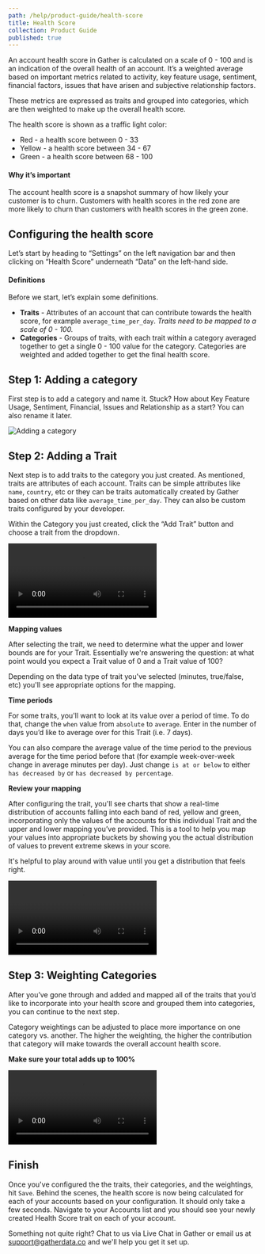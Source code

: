 ```yaml
---
path: /help/product-guide/health-score
title: Health Score
collection: Product Guide
published: true
---
```


An account health score in Gather is calculated on a scale of 0 - 100 and is an indication of the overall health of an account. It’s a weighted average based on important metrics related to activity, key feature usage, sentiment, financial factors, issues that have arisen and subjective relationship factors.

These metrics are expressed as traits and grouped into categories, which are then weighted to make up the overall health score.

The health score is shown as a traffic light color:

- Red - a health score between 0 - 33
- Yellow - a health score between 34 - 67
- Green - a health score between 68 - 100

#### Why it’s important

The account health score is a snapshot summary of how likely your customer is to churn. Customers with health scores in the red zone are more likely to churn than customers with health scores in the green zone.

## Configuring the health score

Let’s start by heading to “Settings” on the left navigation bar and then clicking on “Health Score” underneath “Data” on the left-hand side.

#### Definitions

Before we start, let’s explain some definitions.

- **Traits** - Attributes of an account that can contribute towards the health score, for example `average_time_per_day`. _Traits need to be mapped to a scale of 0 - 100._
- **Categories** - Groups of traits, with each trait within a category averaged together to get a single 0 - 100 value for the category. Categories are weighted and added together to get the final health score.

## Step 1: Adding a category

First step is to add a category and name it. Stuck? How about Key Feature Usage, Sentiment, Financial, Issues and Relationship as a start? You can also rename it later.

![Adding a category](/assets/add-category.png 'Adding a category')

## Step 2: Adding a Trait

Next step is to add traits to the category you just created. As mentioned, traits are attributes of each account. Traits can be simple attributes like `name`, `country`, etc or they can be traits automatically created by Gather based on other data like `average_time_per_day`. They can also be custom traits configured by your developer.

Within the Category you just created, click the “Add Trait” button and choose a trait from the dropdown.

<video autoplay loop controls>
    <source src="/assets/add-trait.mp4" />
</video>

**Mapping values**

After selecting the trait, we need to determine what the upper and lower bounds are for your Trait. Essentially we're answering the question: at what point would you expect a Trait value of 0 and a Trait value of 100?

Depending on the data type of trait you've selected (minutes, true/false, etc) you'll see appropriate options for the mapping.

**Time periods**

For some traits, you'll want to look at its value over a period of time. To do that, change the `when` value from `absolute` to `average`. Enter in the number of days you’d like to average over for this Trait (i.e. 7 days).

You can also compare the average value of the time period to the previous average for the time period before that (for example week-over-week change in average minutes per day). Just change `is at or below` to either `has decreased by` or `has decreased by percentage`.

**Review your mapping**

After configuring the trait, you'll see charts that show a real-time distribution of accounts falling into each band of red, yellow and green, incorporating only the values of the accounts for this individual Trait and the upper and lower mapping you’ve provided. This is a tool to help you map your values into appropriate buckets by showing you the actual distribution of values to prevent extreme skews in your score.

It's helpful to play around with value until you get a distribution that feels right.

<video autoplay loop controls>
    <source src="/assets/health-score-graph.mp4" />
</video>

## Step 3: Weighting Categories

After you’ve gone through and added and mapped all of the traits that you’d like to incorporate into your health score and grouped them into categories, you can continue to the next step.

Category weightings can be adjusted to place more importance on one category vs. another. The higher the weighting, the higher the contribution that category will make towards the overall account health score.

**Make sure your total adds up to 100%**

<video autoplay loop controls>
    <source src="/assets/configure-health-score-weights.mp4" />
</video>

## Finish

Once you've configured the the traits, their categories, and the weightings, hit `Save`. Behind the scenes, the health score is now being calculated for each of your accounts based on your configuration. It should only take a few seconds. Navigate to your Accounts list and you should see your newly created Health Score trait on each of your account.

Something not quite right? Chat to us via Live Chat in Gather or email us at [support@gatherdata.co](mailto:support@gatherdata.co) and we'll help you get it set up.
